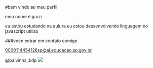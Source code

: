 #bem vindo ao meu perfil

meu nome é grazi

eu estou estudando na aulura 
eu estou dessenvolvendo linguagem no javascript
utilizo

###voce entrar em contato comigo

0000114454126sp@al.educacao.sp.gov.br

@paivinha_bdp
 ![](https://github.com/user-attachments/assets/fd70af3f-a731-4e44-8973-c276f1aa9606)
